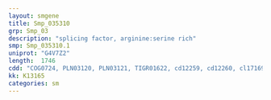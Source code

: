 ```yaml
---
layout: smgene
title: Smp_035310
grp: Smp_03
description: "splicing factor, arginine:serine rich"
smp: Smp_035310.1
uniprot: "G4V7Z2"
length:  1746
cdd: "COG0724, PLN03120, PLN03121, TIGR01622, cd12259, cd12260, cl17169, pfam00076, pfam14259, smart00360"
kk: K13165
categories: sm
---
```

